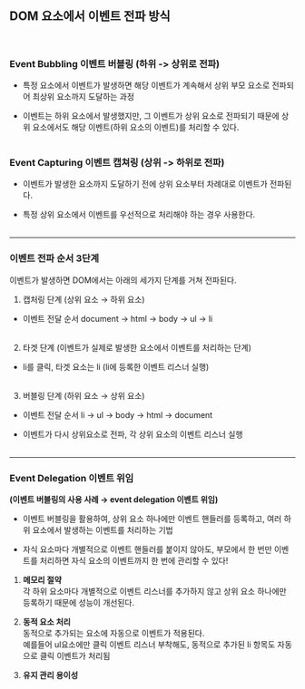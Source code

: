 ## DOM 요소에서 이벤트 전파 방식

<br>

### Event Bubbling 이벤트 버블링 (하위 -> 상위로 전파)

- 특정 요소에서 이벤트가 발생하면 해당 이벤트가 계속해서 상위 부모 요소로 전파되어 최상위 요소까지 도달하는 과정

- 이벤트는 하위 요소에서 발생했지만, 그 이벤트가 상위 요소로 전파되기 때문에 상위 요소에서도 해당 이벤트(하위 요소의 이벤트)를 처리할 수 있다.
  <br>
  <br>

### Event Capturing 이벤트 캡쳐링 (상위 -> 하위로 전파)

- 이벤트가 발생한 요소까지 도달하기 전에 상위 요소부터 차례대로 이벤트가 전파된다.

- 특정 상위 요소에서 이벤트를 우선적으로 처리해야 하는 경우 사용한다.
  <br>
  <br>

---

### 이벤트 전파 순서 3단계

이벤트가 발생하면 DOM에서는 아래의 세가지 단계를 거쳐 전파된다.

1. 캡처링 단계 (상위 요소 → 하위 요소)

- 이벤트 전달 순서
  document → html → body → ul → li
  <br>
  <br>

2. 타겟 단계 (이벤트가 실제로 발생한 요소에서 이벤트를 처리하는 단계)

- li를 클릭, 타겟 요소는 li (li에 등록한 이벤트 리스너 실행)
  <br>
  <br>

3. 버블링 단계 (하위 요소 → 상위 요소)

- 이벤트 전달 순서 li → ul → body → html → document

- 이벤트가 다시 상위요소로 전파, 각 상위 요소의 이벤트 리스너 실행
  <br>
  <br>

---

### Event Delegation 이벤트 위임

**(이벤트 버블링의 사용 사례 → event delegation 이벤트 위임)**

- 이벤트 버블링을 활용하여, 상위 요소 하나에만 이벤트 핸들러를 등록하고, 여러 하위 요소에서 발생하는 이벤트를 처리하는 기법

- 자식 요소마다 개별적으로 이벤트 핸들러를 붙이지 않아도, 부모에서 한 번만 이벤트를 처리하면 자식 요소의 이벤트까지 한 번에 관리할 수 있다!

1. **메모리 절약** <br>
   각 하위 요소마다 개별적으로 이벤트 리스너를 추가하지 않고 상위 요소 하나에만 등록하기 때문에 성능이 개선된다.

2. **동적 요소 처리** <br>
   동적으로 추가되는 요소에 자동으로 이벤트가 적용된다.
   <br>예를들어 ul요소에만 클릭 이벤트 리스너 부착해도, 동적으로 추가된 li 항목도 자동으로 클릭 이벤트가 처리됨

3. **유지 관리 용이성**
